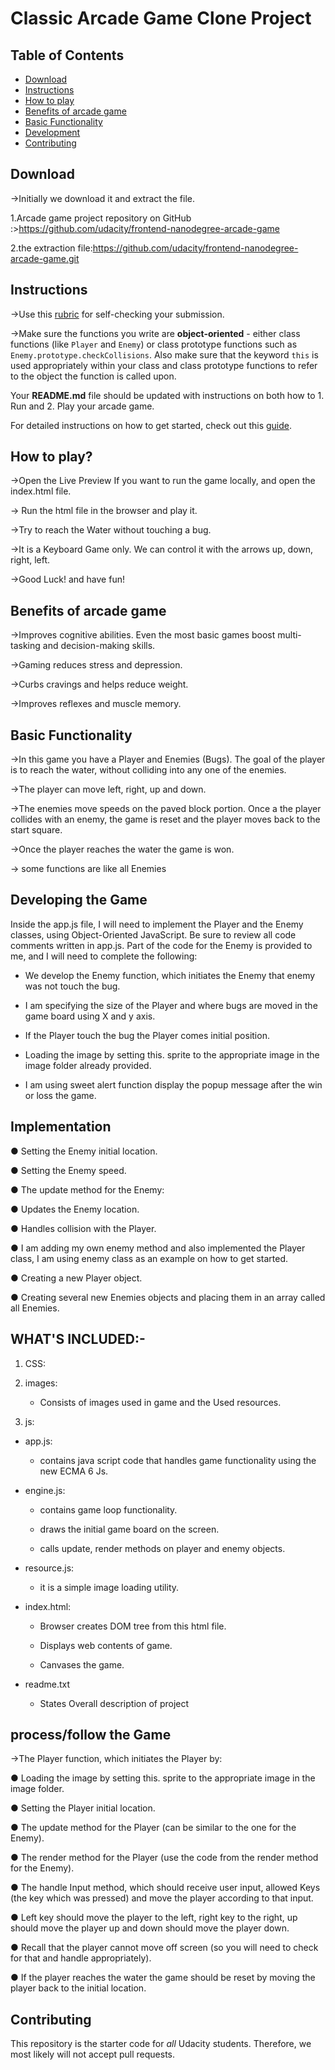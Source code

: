 # Classic Arcade Game Clone Project

## Table of Contents

-   [Download](#download)
-   [Instructions](#instructions)
-   [How to play](#how-to-play)
-   [Benefits of arcade game](#Benefits-of-arcade-game)
-   [Basic Functionality](#Basic-functionality)
-   [Development](#development)
-   [Contributing](#contributing)

## Download

\->Initially we download it and extract the file.

1.Arcade game project repository on GitHub :><https://github.com/udacity/frontend-nanodegree-arcade-game>

2.the extraction file:<https://github.com/udacity/frontend-nanodegree-arcade-game.git>

## Instructions

\->Use this [rubric](https://review.udacity.com/#!/rubrics/15/view) for self-checking your submission.

\->Make sure the functions you write are **object-oriented** - either class functions (like `Player` and `Enemy`) or class prototype functions such as `Enemy.prototype.checkCollisions`. Also make sure that the keyword `this` is used appropriately within your class and class prototype functions to refer to the object the function is called upon.

Your **README.md** file should be updated with instructions on both how to 1. Run and 2. Play your arcade game.

For detailed instructions on how to get started, check out this [guide](https://docs.google.com/document/d/1v01aScPjSWCCWQLIpFqvg3-vXLH2e8_SZQKC8jNO0Dc/pub?embedded=true).

## How to play?

\->Open the Live Preview If you want to run the game locally, and open the index.html file.

\-> Run the html file in the browser and play it.

\->Try to reach the Water without touching a bug.

\->It is a Keyboard Game only. We can control it with the arrows up, down, right, left.

\->Good Luck! and have fun!

## Benefits of arcade game

\->Improves cognitive abilities. Even the most basic games boost multi-tasking and decision-making skills.

\->Gaming reduces stress and depression.

\->Curbs cravings and helps reduce weight.

\->Improves reflexes and muscle memory.

## Basic Functionality

\->In this game you have a Player and Enemies (Bugs). The goal of the player is to reach the water, without colliding into any one of the enemies.

\->The player can move left, right, up and down.

\->The enemies move speeds on the paved block portion. Once a the player collides with an enemy, the game is reset and the player moves back to the start square.

\->Once the player reaches the water the game is won.

\-> some functions are like all Enemies

## Developing the Game

Inside the app.js file, I will need to implement the Player and the Enemy classes, using Object-Oriented JavaScript. Be sure to review all code comments written in app.js. Part of the code for the Enemy is provided to me, and I will need to complete the following:

-   We develop the Enemy function, which initiates the Enemy that enemy was not touch the bug.

-   I am specifying the size of the Player and where bugs are moved in the game board using X and y axis.

-   If the Player touch the bug the Player comes initial position.

-   Loading the image by setting this. sprite to the appropriate image in the image folder already provided.

-   I am using sweet alert function display the popup message after the win or loss the game.

## Implementation

● Setting the Enemy initial location.

● Setting the Enemy speed.

● The update method for the Enemy:

● Updates the Enemy location.

● Handles collision with the Player.

● I am adding my own enemy method and also implemented the Player class, I am using enemy class as an example on how to get started.

● Creating a new Player object.

● Creating several new Enemies objects and placing them in an array called
all Enemies.

## WHAT'S INCLUDED:-

1.  CSS:

2.  images:

    -   Consists of images used in game and the Used resources.

3.  js:

-   app.js:

    -   contains java script code that handles game functionality using the new ECMA 6 Js.

-   engine.js:

    -   contains game loop functionality.

    -   draws the initial game board on the screen.

    -   calls update, render methods on player and enemy objects.

-   resource.js:

    -   it is a simple image loading utility.

-   index.html:


    -   Browser creates DOM tree from this html file.

    -   Displays web contents of game.

    -   Canvases the game.

-   readme.txt

    -   States Overall description of project

## process/follow the Game

\->The Player function, which initiates the Player by:

● Loading the image by setting this. sprite to the appropriate image in the
image folder.

● Setting the Player initial location.

● The update method for the Player (can be similar to the one for the Enemy).

● The render method for the Player (use the code from the render method for the
Enemy).

● The handle Input method, which should receive user input, allowed Keys (the key
which was pressed) and move the player according to that input.

● Left key should move the player to the left, right key to the right, up should
move the player up and down should move the player down.

● Recall that the player cannot move off screen (so you will need to check for
that and handle appropriately).

● If the player reaches the water the game should be reset by moving the
player back to the initial location.

## Contributing

This repository is the starter code for _all_ Udacity students. Therefore, we most likely will not accept pull requests.
